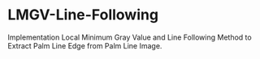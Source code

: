 # LMGV-Line-Following
Implementation Local Minimum Gray Value and Line Following Method to Extract Palm Line Edge from Palm Line Image.
